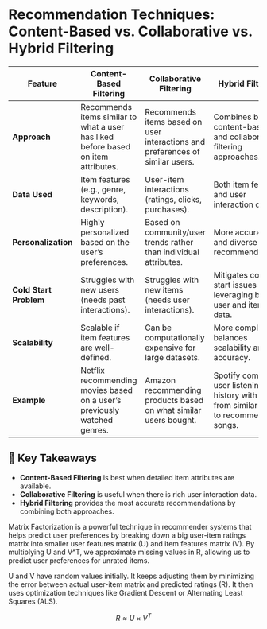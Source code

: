 # Recommendation Techniques: Content-Based vs. Collaborative vs. Hybrid Filtering  

| Feature               | Content-Based Filtering | Collaborative Filtering | Hybrid Filtering |
|-----------------------|------------------------|------------------------|------------------|
| **Approach** | Recommends items similar to what a user has liked before based on item attributes. | Recommends items based on user interactions and preferences of similar users. | Combines both content-based and collaborative filtering approaches. |
| **Data Used** | Item features (e.g., genre, keywords, description). | User-item interactions (ratings, clicks, purchases). | Both item features and user interaction data. |
| **Personalization** | Highly personalized based on the user’s preferences. | Based on community/user trends rather than individual attributes. | More accurate and diverse recommendations. |
| **Cold Start Problem** | Struggles with new users (needs past interactions). | Struggles with new items (needs user interactions). | Mitigates cold start issues by leveraging both user and item data. |
| **Scalability** | Scalable if item features are well-defined. | Can be computationally expensive for large datasets. | More complex but balances scalability and accuracy. |
| **Example** | Netflix recommending movies based on a user’s previously watched genres. | Amazon recommending products based on what similar users bought. | Spotify combining user listening history with trends from similar users to recommend songs. |

## 📌 Key Takeaways  
- **Content-Based Filtering** is best when detailed item attributes are available.  
- **Collaborative Filtering** is useful when there is rich user interaction data.  
- **Hybrid Filtering** provides the most accurate recommendations by combining both approaches.  


Matrix Factorization is a powerful technique in recommender systems that helps predict user preferences by breaking down 
a big user-item ratings matrix into smaller user features matrix (U) and item features matrix (V). By multiplying U and V^T, 
we approximate missing values in R, allowing us to predict user preferences for unrated items.

U and V have random values initially. It keeps adjusting them by minimizing the error between actual user-item matrix and 
predicted ratings (R). It then uses optimization techniques like Gradient Descent or Alternating Least Squares (ALS).

```math
R \approx U \times V^T
```
